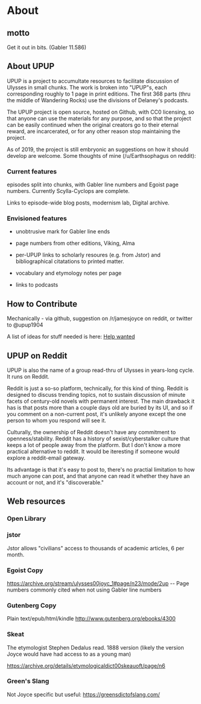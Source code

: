 # About

## motto

Get it out in bits.  (Gabler 11.586)

## About UPUP

UPUP is a project to accumultate resources to facilitate discussion of
Ulysses in small chunks.  The work is broken into "UPUP"s, each
corresponding roughly to 1 page in print editions.  The first
368 parts (thru the middle of Wandering Rocks) use the divisions of
Delaney's podcasts.

The UPUP project is open source, hosted on Github, with CC0 licensing,
so that anyone can use the materials for any purpose, and so that the
project can be easily continued when the original creators go to their
eternal reward, are incarcerated, or for any other reason stop
maintaining the project.

As of 2019, the project is still embryonic an suggestions on how it
should develop are welcome.  Some thoughts of mine (/u/Earthsophagus
on reddit):

### Current features

episodes split into chunks, with Gabler line numbers and Egoist page
numbers.  Currently Scylla-Cyclops are complete.

Links to episode-wide blog posts, modernism lab, Digital archive.

### Envisioned features

+ unobtrusive mark for Gabler line ends

+ page numbers from other editions, Viking, Alma

+ per-UPUP links to scholarly resoures (e.g.  from Jstor) and
bibliographical citatations to printed matter.

+ vocabulary and etymology notes per page

+ links to podcasts

## How to Contribute

Mechanically - via github, suggestion on /r/jamesjoyce on reddit, or
twitter to @upup1904

A list of ideas for stuff needed is here: [Help wanted](./help_wanted.md)

## UPUP on Reddit

UPUP is also the name of a group read-thru of Ulysses in years-long
cycle. It runs on Reddit.

Reddit is just a so-so platform, technically, for this kind of thing.
Reddit is designed to discuss trending topics, not to sustain
discussion of minute facets of century-old novels with permanent
interest.  The main drawback it has is that posts more than a couple
days old are buried by its UI, and so if you comment on a non-current
post, it's unlikely anyone except the one person to whom you respond
will see it.

Culturally, the ownership of Reddit doesn't have any commitment to
openness/stability.  Reddit has a history of sexist/cyberstalker culture that
keeps a lot of people away from the platform.  But I don't know a more
practical alternative to reddit.  It would be iteresting if someone
would explore a reddit-email gateway.

Its advantage is that it's easy to post to, there's no practial
limitation to how much anyone can post, and that anyone can read it
whether they have an account or not, and it's "discoverable."


## Web resources

### Open Library

### jstor

Jstor allows "civilians" access to thousands of academic articles, 6 per month.

### Egoist Copy

https://archive.org/stream/ulysses00joyc_1#page/n23/mode/2up -- Page numbers commonly cited when not using Gabler line numbers

### Gutenberg Copy

Plain text/epub/html/kindle   http://www.gutenberg.org/ebooks/4300

### Skeat

The etymologist Stephen Dedalus read.  1888 version (likely the
version Joyce would have had access to as a young man)

https://archive.org/details/etymologicaldict00skeauoft/page/n6

### Green's Slang

Not Joyce specific but useful:  https://greensdictofslang.com/




